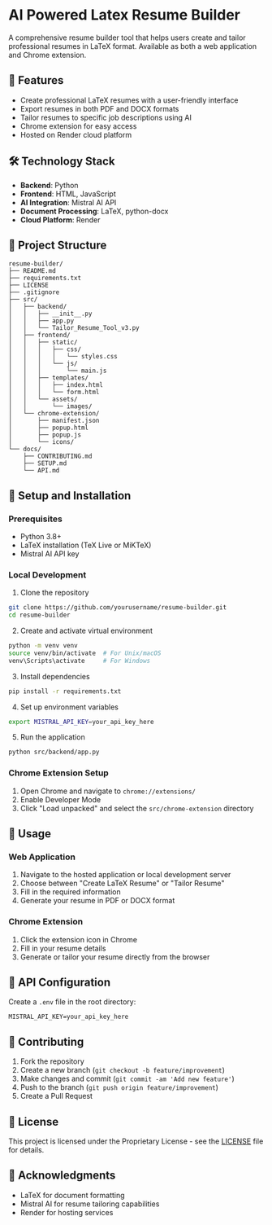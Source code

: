 # AI Powered Latex Resume Builder
A comprehensive resume builder tool that helps users create and tailor professional resumes in LaTeX format. Available as both a web application and Chrome extension.

## 🌟 Features
- Create professional LaTeX resumes with a user-friendly interface
- Export resumes in both PDF and DOCX formats
- Tailor resumes to specific job descriptions using AI
- Chrome extension for easy access
- Hosted on Render cloud platform

## 🛠 Technology Stack
- **Backend**: Python
- **Frontend**: HTML, JavaScript
- **AI Integration**: Mistral AI API
- **Document Processing**: LaTeX, python-docx
- **Cloud Platform**: Render

## 📁 Project Structure
```
resume-builder/
├── README.md
├── requirements.txt
├── LICENSE
├── .gitignore
├── src/
│   ├── backend/
│   │   ├── __init__.py
│   │   ├── app.py
│   │   └── Tailor_Resume_Tool_v3.py
│   ├── frontend/
│   │   ├── static/
│   │   │   ├── css/
│   │   │   │   └── styles.css
│   │   │   └── js/
│   │   │       └── main.js
│   │   ├── templates/
│   │   │   ├── index.html
│   │   │   └── form.html
│   │   └── assets/
│   │       └── images/
│   └── chrome-extension/
│       ├── manifest.json
│       ├── popup.html
│       ├── popup.js
│       └── icons/
└── docs/
    ├── CONTRIBUTING.md
    ├── SETUP.md
    └── API.md
```

## 🚀 Setup and Installation

### Prerequisites
- Python 3.8+
- LaTeX installation (TeX Live or MiKTeX)
- Mistral AI API key

### Local Development
1. Clone the repository
```bash
git clone https://github.com/yourusername/resume-builder.git
cd resume-builder
```

2. Create and activate virtual environment
```bash
python -m venv venv
source venv/bin/activate  # For Unix/macOS
venv\Scripts\activate     # For Windows
```

3. Install dependencies
```bash
pip install -r requirements.txt
```

4. Set up environment variables
```bash
export MISTRAL_API_KEY=your_api_key_here
```

5. Run the application
```bash
python src/backend/app.py
```

### Chrome Extension Setup
1. Open Chrome and navigate to `chrome://extensions/`
2. Enable Developer Mode
3. Click "Load unpacked" and select the `src/chrome-extension` directory

## 📝 Usage

### Web Application
1. Navigate to the hosted application or local development server
2. Choose between "Create LaTeX Resume" or "Tailor Resume"
3. Fill in the required information
4. Generate your resume in PDF or DOCX format

### Chrome Extension
1. Click the extension icon in Chrome
2. Fill in your resume details
3. Generate or tailor your resume directly from the browser

## 🔑 API Configuration
Create a `.env` file in the root directory:
```
MISTRAL_API_KEY=your_api_key_here
```

## 🤝 Contributing
1. Fork the repository
2. Create a new branch (`git checkout -b feature/improvement`)
3. Make changes and commit (`git commit -am 'Add new feature'`)
4. Push to the branch (`git push origin feature/improvement`)
5. Create a Pull Request

## 📄 License
This project is licensed under the Proprietary License - see the [LICENSE](LICENSE) file for details.

## 🙏 Acknowledgments
- LaTeX for document formatting
- Mistral AI for resume tailoring capabilities
- Render for hosting services
